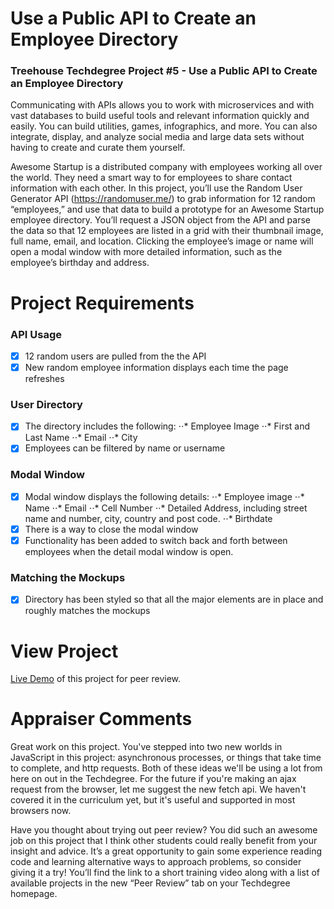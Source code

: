 # Use a Public API to Create an Employee Directory
### Treehouse Techdegree Project #5 - Use a Public API to Create an Employee Directory

Communicating with APIs allows you to work with microservices and with vast databases to build useful tools and relevant information quickly and easily. You can build utilities, games, infographics, and more. You can also integrate, display, and analyze social media and large data sets without having to create and curate them yourself.

Awesome Startup is a distributed company with employees working all over the world. They need a smart way to for employees to share contact information with each other. In this project, you’ll use the Random User Generator API (https://randomuser.me/) to grab information for 12 random “employees,” and use that data to build a prototype for an Awesome Startup employee directory. You’ll request a JSON object from the API and parse the data so that 12 employees are listed in a grid with their thumbnail image, full name, email, and location. Clicking the employee’s image or name will open a modal window with more detailed information, such as the employee’s birthday and address.


# Project Requirements

### API Usage
- [x] 12 random users are pulled from the the API
- [x] New random employee information displays each time the page refreshes
### User Directory
- [x] The directory includes the following:
⋅⋅* Employee Image
⋅⋅* First and Last Name
⋅⋅* Email
⋅⋅* City
- [x] Employees can be filtered by name or username
### Modal Window
- [x] Modal window displays the following details:
⋅⋅* Employee image
⋅⋅* Name
⋅⋅* Email
⋅⋅* Cell Number
⋅⋅* Detailed Address, including street name and number, city, country and post code.
⋅⋅* Birthdate
- [x] There is a way to close the modal window
- [x] Functionality has been added to switch back and forth between employees when the detail modal window is open.
### Matching the Mockups
- [x] Directory has been styled so that all the major elements are in place and roughly matches the mockups


# View Project
[Live Demo]( https://richardjamesward.github.io/API-Employee-Directory/) of this project for peer review.


# Appraiser Comments
Great work on this project. You've stepped into two new worlds in JavaScript in this project: asynchronous processes, or things that take time to complete, and http requests. Both of these ideas we'll be using a lot from here on out in the Techdegree. For the future if you're making an ajax request from the browser, let me suggest the new fetch api. We haven't covered it in the curriculum yet, but it's useful and supported in most browsers now.

Have you thought about trying out peer review? You did such an awesome job on this project that I think other students could really benefit from your insight and advice. It’s a great opportunity to gain some experience reading code and learning alternative ways to approach problems, so consider giving it a try! You’ll find the link to a short training video along with a list of available projects in the new “Peer Review” tab on your Techdegree homepage.
